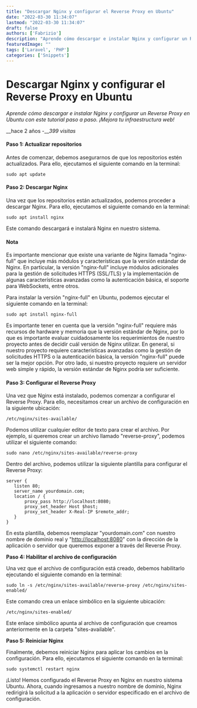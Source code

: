 ```yaml
---
title: "Descargar Nginx y configurar el Reverse Proxy en Ubuntu"
date: "2022-03-30 11:34:07"
lastmod: "2022-03-30 11:34:07"
draft: false
authors: ['Fabrizio']
description: "Aprende cómo descargar e instalar Nginx y configurar un Reverse Proxy en Ubuntu con este tutorial paso a paso. ¡Mejora tu infraestructura web!"
featuredImage: ""
tags: ['Laravel', 'PHP']
categories: ['Snippets']
---
```

# Descargar Nginx y configurar el Reverse Proxy en Ubuntu

_Aprende cómo descargar e instalar Nginx y configurar un Reverse Proxy en
Ubuntu con este tutorial paso a paso. ¡Mejora tu infraestructura web!_

__hace 2 años -___399 visitas_

#### **Paso 1: Actualizar repositorios**

Antes de comenzar, debemos asegurarnos de que los repositorios estén
actualizados. Para ello, ejecutamos el siguiente comando en la terminal:

    
    
    sudo apt update
    

#### **Paso 2: Descargar Nginx**

Una vez que los repositorios están actualizados, podemos proceder a descargar
Nginx. Para ello, ejecutamos el siguiente comando en la terminal:

    
    
    sudo apt install nginx
    

Este comando descargará e instalará Nginx en nuestro sistema.

#### **Nota**

Es importante mencionar que existe una variante de Nginx llamada "nginx-full"
que incluye más módulos y características que la versión estándar de Nginx. En
particular, la versión "nginx-full" incluye módulos adicionales para la
gestión de solicitudes HTTPS (SSL/TLS) y la implementación de algunas
características avanzadas como la autenticación básica, el soporte para
WebSockets, entre otros.

Para instalar la versión "nginx-full" en Ubuntu, podemos ejecutar el siguiente
comando en la terminal:

    
    
    sudo apt install nginx-full
    

Es importante tener en cuenta que la versión "nginx-full" requiere más
recursos de hardware y memoria que la versión estándar de Nginx, por lo que es
importante evaluar cuidadosamente los requerimientos de nuestro proyecto antes
de decidir cuál versión de Nginx utilizar. En general, si nuestro proyecto
requiere características avanzadas como la gestión de solicitudes HTTPS o la
autenticación básica, la versión "nginx-full" puede ser la mejor opción. Por
otro lado, si nuestro proyecto requiere un servidor web simple y rápido, la
versión estándar de Nginx podría ser suficiente.

#### **Paso 3: Configurar el Reverse Proxy**

Una vez que Nginx está instalado, podemos comenzar a configurar el Reverse
Proxy. Para ello, necesitamos crear un archivo de configuración en la
siguiente ubicación:

    
    
    /etc/nginx/sites-available/
    

Podemos utilizar cualquier editor de texto para crear el archivo. Por ejemplo,
si queremos crear un archivo llamado "reverse-proxy", podemos utilizar el
siguiente comando:

    
    
    sudo nano /etc/nginx/sites-available/reverse-proxy
    

Dentro del archivo, podemos utilizar la siguiente plantilla para configurar el
Reverse Proxy:

    
    
    server {
       listen 80;
       server_name yourdomain.com;
       location / {
           proxy_pass http://localhost:8080;
           proxy_set_header Host $host;
           proxy_set_header X-Real-IP $remote_addr;
       }
    }
    

En esta plantilla, debemos reemplazar "yourdomain.com" con nuestro nombre de
dominio real y "[http://localhost:8080](http://localhost:8080/)" con la
dirección de la aplicación o servidor que queremos exponer a través del
Reverse Proxy.

**Paso 4: Habilitar el archivo de configuración**

Una vez que el archivo de configuración está creado, debemos habilitarlo
ejecutando el siguiente comando en la terminal:

    
    
    sudo ln -s /etc/nginx/sites-available/reverse-proxy /etc/nginx/sites-enabled/
    

Este comando crea un enlace simbólico en la siguiente ubicación:

    
    
    /etc/nginx/sites-enabled/
    

Este enlace simbólico apunta al archivo de configuración que creamos
anteriormente en la carpeta "sites-available".

**Paso 5: Reiniciar Nginx**

Finalmente, debemos reiniciar Nginx para aplicar los cambios en la
configuración. Para ello, ejecutamos el siguiente comando en la terminal:

    
    
    sudo systemctl restart nginx
    

¡Listo! Hemos configurado el Reverse Proxy en Nginx en nuestro sistema Ubuntu.
Ahora, cuando ingresamos a nuestro nombre de dominio, Nginx redirigirá la
solicitud a la aplicación o servidor especificado en el archivo de
configuración.

